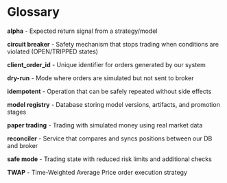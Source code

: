 # Glossary

**alpha** - Expected return signal from a strategy/model

**circuit breaker** - Safety mechanism that stops trading when conditions are violated (OPEN/TRIPPED states)

**client_order_id** - Unique identifier for orders generated by our system

**dry-run** - Mode where orders are simulated but not sent to broker

**idempotent** - Operation that can be safely repeated without side effects

**model registry** - Database storing model versions, artifacts, and promotion stages

**paper trading** - Trading with simulated money using real market data

**reconciler** - Service that compares and syncs positions between our DB and broker

**safe mode** - Trading state with reduced risk limits and additional checks

**TWAP** - Time-Weighted Average Price order execution strategy
